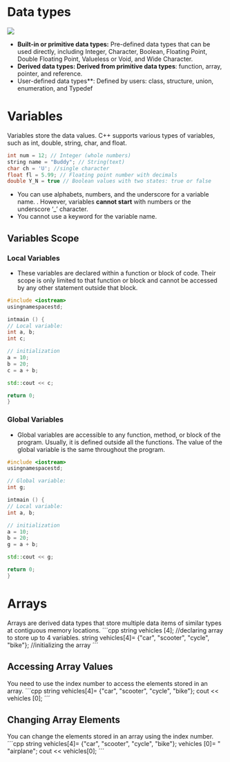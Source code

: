 # Data types
![](https://hackr.io/blog/media/2-34.png?ezimgfmt=rs:714x415/rscb1/ng:webp/ngcb1)
- **Built-in or primitive data types:** Pre-defined data types that can be used directly, including Integer, Character, Boolean, Floating Point, Double Floating Point, Valueless or Void, and Wide Character.
- **Derived data types: Derived from primitive data types**: function, array, pointer, and reference.
- User-defined data types**: Defined by users: class, structure, union, enumeration, and Typedef

# Variables

Variables store the data values. C++ supports various types of variables, such as int, double, string, char, and float. 
```cpp
int num = 12; // Integer (whole numbers)
string name = "Buddy"; // String(text)
char ch = 'U'; //single character
float fl = 5.99; // Floating point number with decimals
double Y_N = true // Boolean values with two states: true or false
```
- You can use alphabets, numbers, and the underscore for a variable name. 
. However, variables **cannot start** with numbers or the underscore ‘_’ character. 
- You cannot use a keyword for the variable name. 


## Variables Scope
###  Local Variables
- These variables are declared within a function or block of code. Their scope is only limited to that function or block and cannot be accessed by any other statement outside that block. 
```cpp
#include <iostream>
usingnamespacestd;

intmain () {
// Local variable:
int a, b;
int c;

// initialization
a = 10;
b = 20;
c = a + b;

std::cout << c;

return 0;
}
```
### Global Variables 
- Global variables are accessible to any function, method, or block of the program. Usually, it is defined outside all the functions. The value of the global variable is the same throughout the program. 
```cpp
#include <iostream>
usingnamespacestd;

// Global variable:
int g;

intmain () {
// Local variable:
int a, b;

// initialization
a = 10;
b = 20;
g = a + b;

std::cout << g;

return 0;
}
```

# Arrays
Arrays are derived data types that store multiple data items of similar types at contiguous memory locations.
´´´cpp
string vehicles [4]; //declaring array to store up to 4 variables.
string vehicles[4]= {"car", "scooter", "cycle", "bike"}; //initializing the array
´´´
## Accessing Array Values
You need to use the index number to access the elements stored in an array. 
´´´cpp
string vehicles[4]= {"car", "scooter", "cycle", "bike"};
cout << vehicles [0];
´´´
## Changing Array Elements
You can change the elements stored in an array using the index number. 
´´´cpp
string vehicles[4]= {"car", "scooter", "cycle", "bike"};
vehicles [0]= " "airplane";
cout << vehicles[0];
´´´
